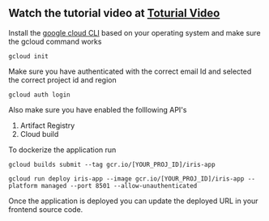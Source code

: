## Watch the tutorial video at [Toturial Video](https://www.youtube.com/watch?v=O0X6NoQyEf0)

Install the [google cloud CLI](https://cloud.google.com/sdk/docs/install) based on your operating system and make sure the gcloud command works 



```
gcloud init
```
Make sure you have authenticated with the correct email Id and selected the correct project id and region
```
gcloud auth login
```

Also make sure you have enabled the folllowing API's
1. Artifact Registry
2. Cloud build

To dockerize the application run

```
gcloud builds submit --tag gcr.io/[YOUR_PROJ_ID]/iris-app
```  

```
gcloud run deploy iris-app --image gcr.io/[YOUR_PROJ_ID]/iris-app --platform managed --port 8501 --allow-unauthenticated   
```

Once the application is deployed you can update the deployed URL in your frontend source code.

